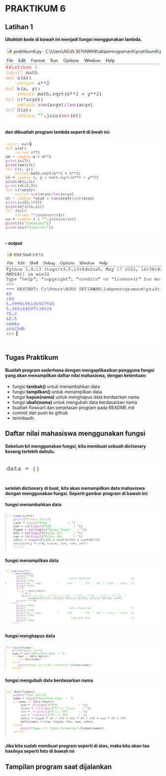 # PRAKTIKUM 6
## Latihan 1
#### Ubahlah kode di bawah ini menjadi fungsi menggunakan lambda.
![gambar](gambar/1.png)
#### dan dibuatlah program lambda seperti di bwah ini:
![gambar](gambar/2.png)

#### - output
![gambar](gambar/3.png)

## Tugas Praktikum
#### Buatlah program sederhana dengan mengaplikasikan pengguna fungsi yang akan menampilkan daftar nilai mahasiswa, dengan ketentuan:
- fungsi **tambah()** untuk menambahkan data
- fungsi **tampilkan()** untuk menampilkan data
- fungsi **hapus(nama)** untuk menghapus data berdasrkan nama
- fungsi **ubah(nama)** untuk mengubah data berdasarkan nama
- buatlah flowcart dan penjelasan program pada README.md
- commit dan push ke github
- terimkasih.

## Daftar nilai mahasiswa menggunakan fungsi
#### Sebelum kit menggunakan fungsi, kita membuat sebuah dictionary kosong terlebih dahulu.
![gambar](gambar/4.png)

#### setelah dictionary di buat, kita akan menampilkan data mahasiswa dengan menggunakan fungsi. Seperti gambar program di bawah ini:

#### fungsi menambahkan data

![gambar](gambar/5.png)

#### fungsi menampilkan data

![gambar](gambar/6.png)

#### fungsi menghapus data

![gambar](gambar/7.png)

#### fungsi mengubah data berdasarkan nama

![gambar](gambar/8.png)

#### Jika kita sudah membuat program seperti di atas, maka kita akan tau hasilnya seperti foto di bawah ini

## Tampilan program saat dijalankan
